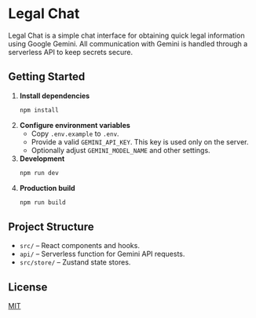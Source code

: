 # Legal Chat

Legal Chat is a simple chat interface for obtaining quick legal information using Google Gemini. All communication with Gemini is handled through a serverless API to keep secrets secure.

## Getting Started

1. **Install dependencies**
   ```sh
   npm install
   ```
2. **Configure environment variables**
   - Copy `.env.example` to `.env`.
   - Provide a valid `GEMINI_API_KEY`. This key is used only on the server.
   - Optionally adjust `GEMINI_MODEL_NAME` and other settings.
3. **Development**
   ```sh
   npm run dev
   ```
4. **Production build**
   ```sh
   npm run build
   ```

## Project Structure

- `src/` – React components and hooks.
- `api/` – Serverless function for Gemini API requests.
- `src/store/` – Zustand state stores.

## License

[MIT](LICENSE)
